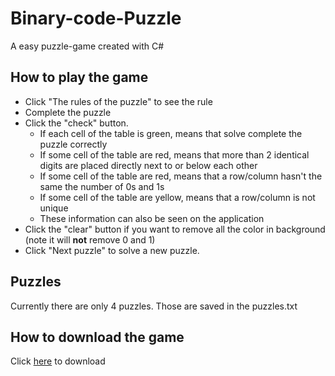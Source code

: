 # Binary-code-Puzzle
A easy puzzle-game created with C#  

## How to play the game
* Click "The rules of the puzzle" to see the rule  
* Complete the puzzle  
* Click the "check" button.
  * If each cell of the table is green, means that solve complete the puzzle correctly
  * If some cell of the table are red, means that more than 2 identical digits are placed directly next to or below each other 
  * If some cell of the table are red, means that a row/column hasn't the same the number of 0s and 1s
  * If some cell of the table are yellow, means that a row/column is not unique 
  * These information can also be seen on the application
* Click the "clear" button if you want to remove all the color in background (note it will **not** remove 0 and 1)
* Click "Next puzzle" to solve a new puzzle.

## Puzzles
Currently there are only 4 puzzles. Those are saved in the puzzles.txt
## How to download the game
Click [here](https://github.com/LucaYan0506/Binary-code-Puzzle/releases/download/v0.1.0/Installer.exe) to download
